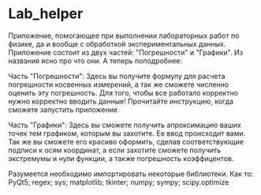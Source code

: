 # Lab_helper
Приложение, помогающее при выполнении лабораторных работ по физике, да и вообще с обработкой экспериментальных данных.
Приложение состоит из двух частей: "Погрешности" и "Графики". Из названия ясно про что они. А теперь поподробнее:


Часть "Погрешности":
Здесь вы получите формулу для расчета погрешности косвенных измерений, 
а так же сможете численно оценить эту погрешность.
Для того, чтобы все работало корректно нужно корректно вводить данные!
Прочитайте инструкцию, когда сможете запустить приложение


Часть "Графики":
Здесь вы сможете получить апроксимацию ваших точек тем графиком, которым вы захотите. Ее ввод происходит вами.
Так же вы сможете его красиво оформить, сделав соответствующие подписи к осям координат,
а если захотите сможете получить экстремумы и нули функции, а также погрешность коэффицентов.


Разумеется необходимо импортировать некоторые библиотеки. Как то:
PyQt5; regex; sys; matplotlib; tkinter; numpy; sympy; scipy.optimize
